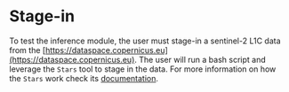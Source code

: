 # Stage-in
To test the inference module, the user must stage-in a sentinel-2 L1C data from the [https://dataspace.copernicus.eu](https://dataspace.copernicus.eu). The user will run a bash script and leverage the `Stars` tool to stage in the data. For more information on how the `Stars` work check its [documentation](https://github.com/Terradue/Stars).